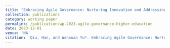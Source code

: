 ```yaml
---
title: "Embracing Agile Governance: Nurturing Innovation and Addressing Challenges of Generative Artificial Intelligence in Higher Education Governance"
collection: publications
category: working paper
permalink: /publication/wp-2023-agile-governance-higher-education
date: 2023-12-01
venue: 'NA'
citation: 'Qiu, Han, and Wenxuan Yu*. Embracing Agile Governance: Nurturing Innovation and Addressing Challenges of Generative Artificial Intelligence in Higher Education Governance.'
---
```

